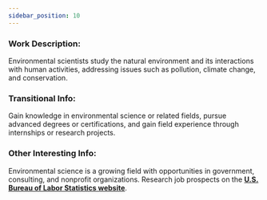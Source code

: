 ```yaml
---
sidebar_position: 10
---
```


### Work Description: 
Environmental scientists study the natural environment and its interactions with human activities, addressing issues such as pollution, climate change, and conservation.
### Transitional Info: 
Gain knowledge in environmental science or related fields, pursue advanced degrees or certifications, and gain field experience through internships or research projects.
### Other Interesting Info: 
Environmental science is a growing field with opportunities in government, consulting, and nonprofit organizations. Research job prospects on the **[U.S. Bureau of Labor Statistics website](https://www.bls.gov/ooh/life-physical-and-social-science/environmental-scientists-and-specialists.htm)**.
